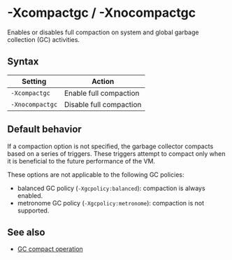 <!--
* Copyright (c) 2017, 2021 IBM Corp. and others
*
* This program and the accompanying materials are made
* available under the terms of the Eclipse Public License 2.0
* which accompanies this distribution and is available at
* https://www.eclipse.org/legal/epl-2.0/ or the Apache
* License, Version 2.0 which accompanies this distribution and
* is available at https://www.apache.org/licenses/LICENSE-2.0.
*
* This Source Code may also be made available under the
* following Secondary Licenses when the conditions for such
* availability set forth in the Eclipse Public License, v. 2.0
* are satisfied: GNU General Public License, version 2 with
* the GNU Classpath Exception [1] and GNU General Public
* License, version 2 with the OpenJDK Assembly Exception [2].
*
* [1] https://www.gnu.org/software/classpath/license.html
* [2] http://openjdk.java.net/legal/assembly-exception.html
*
* SPDX-License-Identifier: EPL-2.0 OR Apache-2.0 OR GPL-2.0 WITH
* Classpath-exception-2.0 OR LicenseRef-GPL-2.0 WITH Assembly-exception
-->

# -Xcompactgc / -Xnocompactgc


Enables or disables full compaction on system and global garbage collection (GC) activities.

## Syntax

| Setting        | Action                  |
|----------------|-------------------------|
|`-Xcompactgc`   | Enable full compaction  |
|`-Xnocompactgc` | Disable full compaction |


## Default behavior

If a compaction option is not specified, the garbage collector compacts based on a series of triggers. These triggers attempt to compact only when it is beneficial to the future performance of the VM.

These options are not applicable to the following GC policies:

- balanced GC policy (`-Xgcpolicy:balanced`): compaction is always enabled.
- metronome GC policy (`-Xgcpolicy:metronome`): compaction is not supported.

## See also

- [GC compact operation](gc_overview.md#gc-compact-operation)


<!-- ==== END OF TOPIC ==== xcompactgc.md ==== -->
<!-- ==== END OF TOPIC ==== xnocompactgc.md ==== -->

